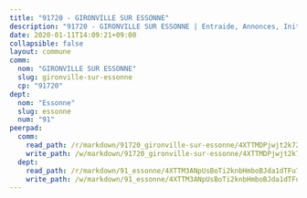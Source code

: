 ```yaml
---
title: "91720 - GIRONVILLE SUR ESSONNE"
description: "91720 - GIRONVILLE SUR ESSONNE | Entraide, Annonces, Initiatives"
date: 2020-01-11T14:09:21+09:00
collapsible: false
layout: commune
comm:
  nom: "GIRONVILLE SUR ESSONNE"
  slug: gironville-sur-essonne
  cp: "91720"
dept:
  nom: "Essonne"
  slug: essonne
  num: "91"
peerpad:
  comm:
    read_path: /r/markdown/91720_gironville-sur-essonne/4XTTMDPjwjt2k72zWuqKBcY6UNgh5YwrLJqjZ3crnyieCAMZ5
    write_path: /w/markdown/91720_gironville-sur-essonne/4XTTMDPjwjt2k72zWuqKBcY6UNgh5YwrLJqjZ3crnyieCAMZ5-K3TgU88R3NBG3kFCtfxjsw6S8bwiEBy5tPNXRuvhXqFdotz8nCYjocK4e1e7LE7Jn6GNVBgiM3wNpj3MAz4ZmaBiK5jJLVopauCFiGx5JhPeH7PRso9oVbJP3KLeGZ5yUyUhz4nf
  dept:
    read_path: /r/markdown/91_essonne/4XTTM3ANpUsBoTi2knbHmboBJda1dTFu7ky8ZK9dB2RyMMfWF
    write_path: /w/markdown/91_essonne/4XTTM3ANpUsBoTi2knbHmboBJda1dTFu7ky8ZK9dB2RyMMfWF-K3TgUyWqeJSocSvH4aaj1ao8GVHVL7XNdUYQ4QUUeH9BAdnr24zoBJ2C3FCPvjfnNG6dyrzadtyfizxGKpMjZFU9wDjSpA4g6VtDcxL8iEmbLsyV9TFoF7XzgcRopbNZHgpYvcW3
---
```


